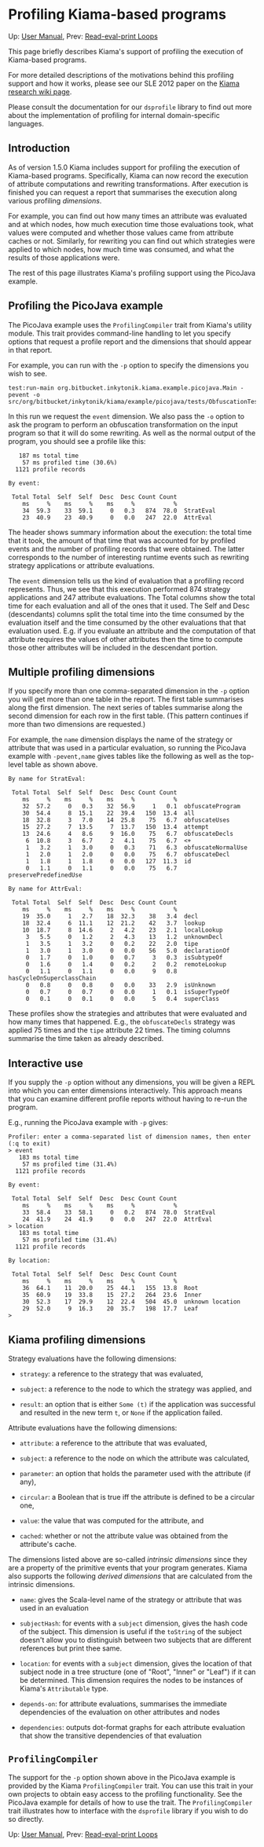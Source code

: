 # Profiling Kiama-based programs

Up: [User Manual](UserManual.md), Prev: [Read-eval-print Loops](ReadEvalPrintLoops.md)

This page briefly describes Kiama's support of profiling the execution of
Kiama-based programs.

For more detailed descriptions of the motivations behind this profiling
support and how it works, please see our SLE 2012 paper on the
[Kiama research wiki page](Research.md).

Please consult the documentation for our `dsprofile` library to find out
more about the implementation of profiling for internal domain-specific
languages.

## Introduction

As of version 1.5.0 Kiama includes support for profiling the execution
of Kiama-based programs.
Specifically, Kiama can now record the execution of attribute computations
and rewriting transformations.
After execution is finished you can request a report that summarises the
execution along various profiling _dimensions_.

For example, you can find out how many times an attribute was evaluated and
at which nodes,
how much execution time those evaluations took, what values were
computed and whether those values came from attribute caches or not.
Similarly, for rewriting you can find out which strategies were applied
to which nodes, how much time was consumed, and what the results of those
applications were.

The rest of this page illustrates Kiama's profiling support using the
PicoJava example.

## Profiling the PicoJava example

The PicoJava example uses the `ProfilingCompiler` trait from Kiama's
utility module.
This trait provides command-line handling to let you specify options
that request a profile report and the dimensions that should appear
in that report.

For example, you can run with the `-p` option to specify the dimensions you
wish to see.

```
test:run-main org.bitbucket.inkytonik.kiama.example.picojava.Main -pevent -o src/org/bitbucket/inkytonik/kiama/example/picojava/tests/ObfuscationTest.pj
```

In this run we request the `event` dimension.
We also pass the `-o` option to ask the program to perform an obfuscation
transformation on the input program so that it will do some rewriting.
As well as the normal output of the program, you should see a profile like
this:

```
   187 ms total time
    57 ms profiled time (30.6%)
  1121 profile records

By event:

 Total Total  Self  Self  Desc  Desc Count Count
    ms     %    ms     %    ms     %           %
    34  59.3    33  59.1     0   0.3   874  78.0  StratEval
    23  40.9    23  40.9     0   0.0   247  22.0  AttrEval
```

The header shows summary information about the execution: the total time
that it took, the amount of that time that was accounted for by profiled
events and the number of profiling records that were obtained.
The latter corresponds to the number of interesting runtime events such
as rewriting strategy applications or attribute evaluations.

The `event` dimension tells us the kind of evaluation that a profiling
record represents.
Thus, we see that this execution performed 874 strategy applications and
247 attribute evaluations.
The Total columns show the total time for each evaluation and all of the
ones that it used.
The Self and Desc (descendants) columns split the total time into the time
consumed by the evaluation itself and the time consumed by the other
evaluations that that evaluation used.
E.g. if you evaluate an attribute and the computation of that attribute
requires the values of other attributes then the time to compute those
other attributes will be included in the descendant portion.

## Multiple profiling dimensions

If you specify more than one comma-separated dimension in the `-p` option
you will get more than one table in the report.
The first table summarises along the first dimension.
The next series of tables summarise along the second dimension for each row
in the first table.
(This pattern continues if more than two dimensions are requested.)

For example, the `name` dimension displays the name of the strategy or
attribute that was used in a particular evaluation, so running the
PicoJava example with `-pevent,name` gives tables like the following
as well as the top-level table as shown above.

```
By name for StratEval:

 Total Total  Self  Self  Desc  Desc Count Count
    ms     %    ms     %    ms     %           %
    32  57.2     0   0.3    32  56.9     1   0.1  obfuscateProgram
    30  54.4     8  15.1    22  39.4   150  13.4  all
    18  32.8     3   7.0    14  25.8    75   6.7  obfuscateUses
    15  27.2     7  13.5     7  13.7   150  13.4  attempt
    13  24.6     4   8.6     9  16.0    75   6.7  obfuscateDecls
     6  10.8     3   6.7     2   4.1    75   6.7  <+
     1   3.2     1   3.0     0   0.3    71   6.3  obfuscateNormalUse
     1   2.0     1   2.0     0   0.0    75   6.7  obfuscateDecl
     1   1.8     1   1.8     0   0.0   127  11.3  id
     0   1.1     0   1.1     0   0.0    75   6.7  preservePredefinedUse

By name for AttrEval:

 Total Total  Self  Self  Desc  Desc Count Count
    ms     %    ms     %    ms     %           %
    19  35.0     1   2.7    18  32.3    38   3.4  decl
    18  32.4     6  11.1    12  21.2    42   3.7  lookup
    10  18.7     8  14.6     2   4.2    23   2.1  localLookup
     3   5.5     0   1.2     2   4.3    13   1.2  unknownDecl
     1   3.5     1   3.2     0   0.2    22   2.0  tipe
     1   3.0     1   3.0     0   0.0    56   5.0  declarationOf
     0   1.7     0   1.0     0   0.7     3   0.3  isSubtypeOf
     0   1.6     0   1.4     0   0.2     2   0.2  remoteLookup
     0   1.1     0   1.1     0   0.0     9   0.8  hasCycleOnSuperclassChain
     0   0.8     0   0.8     0   0.0    33   2.9  isUnknown
     0   0.7     0   0.7     0   0.0     1   0.1  isSuperTypeOf
     0   0.1     0   0.1     0   0.0     5   0.4  superClass
```

These profiles show the strategies and attributes that were evaluated
and how many times that happened.
E.g., the `obfuscateDecls` strategy was applied 75 times and the
`tipe` attribute 22 times.
The timing columns summarise the time taken as already described.

## Interactive use

If you supply the `-p` option without any dimensions, you will be
given a REPL into which you can enter dimensions interactively.
This approach means that you can examine different profile reports
without having to re-run the program.

E.g., running the PicoJava example with `-p` gives:

```
Profiler: enter a comma-separated list of dimension names, then enter (:q to exit)
> event
   183 ms total time
    57 ms profiled time (31.4%)
  1121 profile records

By event:

 Total Total  Self  Self  Desc  Desc Count Count
    ms     %    ms     %    ms     %           %
    33  58.4    33  58.1     0   0.2   874  78.0  StratEval
    24  41.9    24  41.9     0   0.0   247  22.0  AttrEval
> location
   183 ms total time
    57 ms profiled time (31.4%)
  1121 profile records

By location:

 Total Total  Self  Self  Desc  Desc Count Count
    ms     %    ms     %    ms     %           %
    36  64.1    11  20.0    25  44.1   155  13.8  Root
    35  60.9    19  33.8    15  27.2   264  23.6  Inner
    30  52.3    17  29.9    12  22.4   504  45.0  unknown location
    29  52.0     9  16.3    20  35.7   198  17.7  Leaf
>
```

## Kiama profiling dimensions

Strategy evaluations have the following dimensions:

  * `strategy`: a reference to the strategy that was evaluated,

  * `subject`: a reference to the node to which the strategy was applied, and

  * `result`: an option that is either `Some (t)` if the application was successful and resulted in the new term `t`, or `None` if the application failed.

Attribute evaluations have the following dimensions:

  * `attribute`: a reference to the attribute that was evaluated,

  * `subject`: a reference to the node on which the attribute was calculated,

  * `parameter`: an option that holds the parameter used with the attribute (if any),

  * `circular`: a Boolean that is true iff the attribute is defined to be a circular one,

  * `value`: the value that was computed for the attribute, and

  * `cached`: whether or not the attribute value was obtained from the attribute's cache.

The dimensions listed above are so-called _intrinsic dimensions_ since they
are a property of the primitive events that your program generates.
Kiama also supports the following _derived dimensions_ that are calculated
from the intrinsic dimensions.

  * `name`: gives the Scala-level name of the strategy or attribute that was used in an evaluation

  * `subjectHash`: for events with a `subject` dimension, gives the hash code of the subject. This dimension is useful if the `toString` of the subject doesn't allow you to distinguish between two subjects that are different references but print thee same.

  * `location`: for events with a `subject` dimension, gives the location of that subject node in a tree structure (one of "Root", "Inner" or "Leaf") if it can be determined. This dimension requires the nodes to be instances of Kiama's `Attributable` type.

  * `depends-on`: for attribute evaluations, summarises the immediate dependencies of the evaluation on other attributes and nodes

  * `dependencies`: outputs dot-format graphs for each attribute evaluation that show the transitive dependencies of that evaluation

## `ProfilingCompiler`

The support for the `-p` option shown above in the PicoJava example
is provided by the Kiama `ProfilingCompiler` trait.
You can use this trait in your own projects to obtain easy access
to the profiling functionality.
See the PicoJava example for details of how to use the trait.
The `ProfilingCompiler` trait illustrates how to interface with the
`dsprofile` library if you wish to do so directly.

Up: [User Manual](UserManual.md), Prev: [Read-eval-print Loops](ReadEvalPrintLoops.md)
